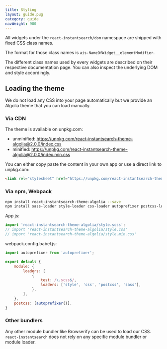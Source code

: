 ```yaml
---
title: Styling
layout: guide.pug
category: guide
navWeight: 900
---
```


All widgets under the `react-instantsearch/dom` namespace are shipped with fixed CSS class names.

The format for those class names is `ais-NameOfWidget__elementModifier`.

The different class names used by every widgets are described on their respective documentation page. You
can also inspect the underlying DOM and style accordingly.

## Loading the theme

We do not load any CSS into your page automatically but we provide an Algolia theme that you can load
manually.

### Via CDN

The theme is available on unpkg.com:
- unminified: https://unpkg.com/react-instantsearch-theme-algolia@2.0.0/index.css
- minified: https://unpkg.com/react-instantsearch-theme-algolia@2.0.0/index.min.css

You can either copy paste the content in your own app or use a direct link to unpkg.com:

```html
<link rel="stylesheet" href="https://unpkg.com/react-instantsearch-theme-algolia@2.0.0/index.min.css">
```

### Via npm, Webpack

```sh
npm install react-instantsearch-theme-algolia --save
npm install sass-loader style-loader css-loader autoprefixer postcss-loader --save-dev
```

App.js:
```js
import 'react-instantsearch-theme-algolia/style.scss';
// import 'react-instantsearch-theme-algolia/style.css'
// import 'react-instantsearch-theme-algolia/style.min.css'
```

webpack.config.babel.js:
```js
import autoprefixer from 'autoprefixer';

export default {
	module: {
		loaders: [
			{
				test: /\.scss$/,
				loaders: ['style', 'css', 'postcss', 'sass'],
			},
		],
	},
	postcss: [autoprefixer()],
}
```

### Other bundlers

Any other module bundler like Browserify can be used to load our CSS. `react-instantsearch`
does not rely on any specific module bundler or module loader.
